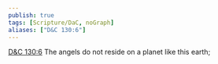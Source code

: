 ```yaml
---
publish: true
tags: [Scripture/DaC, noGraph]
aliases: ["D&C 130:6"]
---
```

[D&C 130:6](https://churchofjesuschrist.org/study/scriptures/dc-testament/dc/130?lang=eng&id=p6#p6) The angels do not reside on a planet like this earth;
